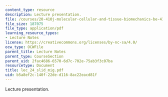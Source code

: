```yaml
---
content_type: resource
description: Lecture presentation.
file: /courses/20-410j-molecular-cellular-and-tissue-biomechanics-be-410j-spring-2003/b5a8ef2c140f22ded1168ac22eacd81f_lec_24_slid_mig.pdf
file_size: 187075
file_type: application/pdf
learning_resource_types:
- Lecture Notes
license: https://creativecommons.org/licenses/by-nc-sa/4.0/
ocw_type: OCWFile
parent_title: Lecture Notes
parent_type: CourseSection
parent_uid: 2fac4686-6570-6d7c-702e-75ab3f3c07ba
resourcetype: Document
title: lec_24_slid_mig.pdf
uid: b5a8ef2c-140f-22de-d116-8ac22eacd81f
---
```

Lecture presentation.
